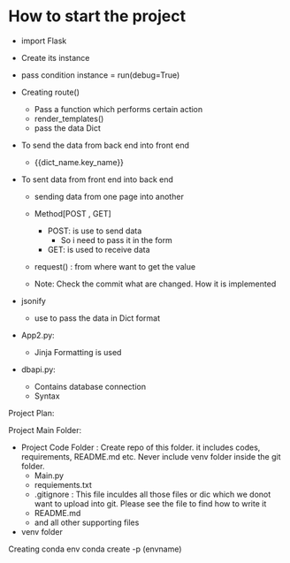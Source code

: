 # How to start the project

- import Flask
- Create its instance
- pass condition instance = run(debug=True)
- Creating route()
  - Pass a function which performs certain action
  - render_templates()
  - pass the data Dict


- To send the data from back end into front end
  - {{dict_name.key_name}}


- To sent data from front end into back end
  - sending data from one page into another
  
  - Method[POST , GET]
    - POST: is use to send data
      - So i need to pass it in the form
    - GET: is used to receive data
  - request() : from where want to get the value

  - Note: Check the commit what are changed. How it is implemented

- jsonify
  - use to pass the data in Dict format


- App2.py:
  - Jinja Formatting is used

- dbapi.py:
  - Contains database connection
  - Syntax 




Project Plan:

Project Main Folder:

- Project Code Folder : Create repo of this folder. it includes codes, requirements, README.md etc. Never include venv folder inside the git folder.
  - Main.py
  - requiements.txt
  - .gitignore : This file inculdes all those files or dic which we donot want to upload into git. Please see the file to find how to write it
  - README.md
  - and all other supporting files
- venv folder


Creating conda env 
  conda create -p (envname) 